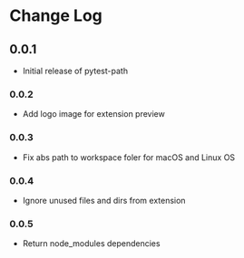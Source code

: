 # Change Log

## 0.0.1

- Initial release of pytest-path

### 0.0.2

- Add logo image for extension preview

### 0.0.3

- Fix abs path to workspace foler for macOS and Linux OS

### 0.0.4

- Ignore unused files and dirs from extension

### 0.0.5

- Return node_modules dependencies
